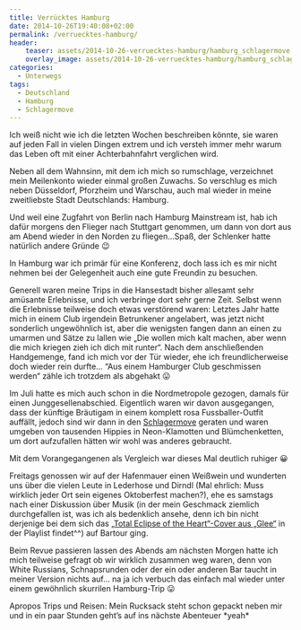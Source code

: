 ```yaml
---
title: Verrücktes Hamburg
date: 2014-10-26T19:40:08+02:00
permalink: /verruecktes-hamburg/
header:
    teaser: assets/2014-10-26-verruecktes-hamburg/hamburg_schlagermove.jpg
    overlay_image: assets/2014-10-26-verruecktes-hamburg/hamburg_schlagermove.jpg
categories:
  - Unterwegs
tags:
  - Deutschland
  - Hamburg
  - Schlagermove
---
```


Ich weiß nicht wie ich die letzten Wochen beschreiben könnte, sie waren auf jeden Fall in vielen Dingen extrem und ich 
versteh immer mehr warum das Leben oft mit einer Achterbahnfahrt verglichen wird.

Neben all dem Wahnsinn, mit dem ich mich so rumschlage, verzeichnet mein Meilenkonto wieder einmal großen Zuwachs. 
So verschlug es mich neben Düsseldorf, Pforzheim und Warschau, auch mal wieder in meine zweitliebste Stadt Deutschlands: Hamburg.

Und weil eine Zugfahrt von Berlin nach Hamburg Mainstream ist, hab ich dafür morgens den Flieger nach Stuttgart genommen, 
um dann von dort aus am Abend wieder in den Norden zu fliegen…Spaß, der Schlenker hatte natürlich andere Gründe 😉

In Hamburg war ich primär für eine Konferenz, doch lass ich es mir nicht nehmen bei der Gelegenheit auch eine gute Freundin zu besuchen.

Generell waren meine Trips in die Hansestadt bisher allesamt sehr amüsante Erlebnisse, und ich verbringe dort sehr gerne Zeit. 
Selbst wenn die Erlebnisse teilweise doch etwas verstörend waren: Letztes Jahr hatte mich in einem Club irgendein Betrunkener angelabert, 
was jetzt nicht sonderlich ungewöhnlich ist, aber die wenigsten fangen dann an einen zu umarmen und Sätze zu lallen 
wie „Die wollen mich kalt machen, aber wenn die mich kriegen zieh ich dich mit runter“. 
Nach dem anschließenden Handgemenge, fand ich mich vor der Tür wieder, ehe ich freundlicherweise doch wieder rein durfte&#8230;
“Aus einem Hamburger Club geschmissen werden“ zähle ich trotzdem als abgehakt 😛

Im Juli hatte es mich auch schon in die Nordmetropole gezogen, damals für einen Junggesellenabschied. 
Eigentlich waren wir davon ausgegangen, dass der künftige Bräutigam in einem komplett rosa Fussballer-Outfit auffällt, 
jedoch sind wir dann in den <a href="http://www.schlagermove.de/" target="_blank">Schlagermove</a> geraten und waren 
umgeben von tausenden Hippies in Neon-Klamotten und Blümchenketten, um dort aufzufallen hätten wir wohl was anderes gebraucht.

Mit dem Vorangegangenen als Vergleich war dieses Mal deutlich ruhiger 😀

Freitags genossen wir auf der Hafenmauer einen Weißwein und wunderten uns über die vielen Leute in Lederhose und 
Dirndl (Mal ehrlich: Muss wirklich jeder Ort sein eigenes Oktoberfest machen?), ehe es samstags nach einer Diskussion 
über Musik (in der mein Geschmack ziemlich durchgefallen ist, was ich als bedenklich ansehe, 
denn ich bin nicht derjenige bei dem sich das <a href="https://www.youtube.com/watch?v=9M3njkjzxy0" target="_blank">„Total Eclipse of the Heart“-Cover aus „Glee“</a> in der Playlist findet^^) auf Bartour ging.

Beim Revue passieren lassen des Abends am nächsten Morgen hatte ich mich teilweise gefragt ob wir wirklich zusammen weg waren, 
denn von White Russians, Schnapsrunden oder der ein oder anderen Bar taucht in meiner Version nichts auf…
na ja ich verbuch das einfach mal wieder unter einem gewöhnlich skurrilen Hamburg-Trip 😛

Apropos Trips und Reisen: Mein Rucksack steht schon gepackt neben mir und in ein paar Stunden geht’s auf ins nächste Abenteuer \*yeah\*